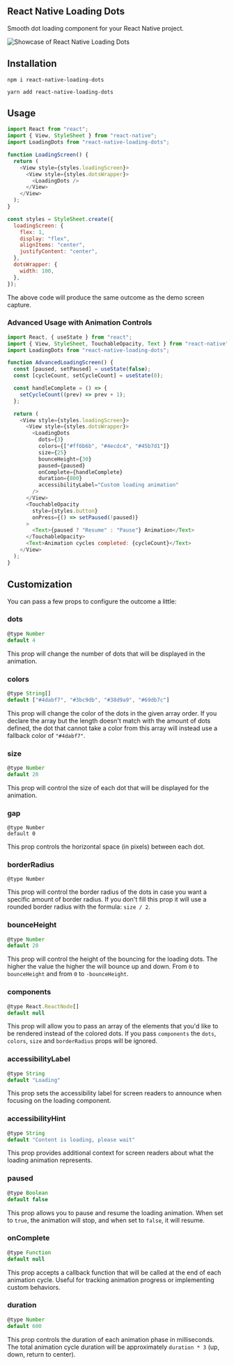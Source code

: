 ## React Native Loading Dots

Smooth dot loading component for your React Native project.

![Showcase of React Native Loading Dots](https://github.com/alexvcasillas/react-native-loading-dots/blob/master/ios-demo.gif?raw=true)

## Installation

```
npm i react-native-loading-dots
```

```
yarn add react-native-loading-dots
```

## Usage

```js
import React from "react";
import { View, StyleSheet } from "react-native";
import LoadingDots from "react-native-loading-dots";

function LoadingScreen() {
  return (
    <View style={styles.loadingScreen}>
      <View style={styles.dotsWrapper}>
        <LoadingDots />
      </View>
    </View>
  );
}

const styles = StyleSheet.create({
  loadingScreen: {
    flex: 1,
    display: "flex",
    alignItems: "center",
    justifyContent: "center",
  },
  dotsWrapper: {
    width: 100,
  },
});
```

The above code will produce the same outcome as the demo screen capture.

### Advanced Usage with Animation Controls

```js
import React, { useState } from "react";
import { View, StyleSheet, TouchableOpacity, Text } from "react-native";
import LoadingDots from "react-native-loading-dots";

function AdvancedLoadingScreen() {
  const [paused, setPaused] = useState(false);
  const [cycleCount, setCycleCount] = useState(0);

  const handleComplete = () => {
    setCycleCount((prev) => prev + 1);
  };

  return (
    <View style={styles.loadingScreen}>
      <View style={styles.dotsWrapper}>
        <LoadingDots
          dots={3}
          colors={["#ff6b6b", "#4ecdc4", "#45b7d1"]}
          size={25}
          bounceHeight={30}
          paused={paused}
          onComplete={handleComplete}
          duration={800}
          accessibilityLabel="Custom loading animation"
        />
      </View>
      <TouchableOpacity
        style={styles.button}
        onPress={() => setPaused(!paused)}
      >
        <Text>{paused ? "Resume" : "Pause"} Animation</Text>
      </TouchableOpacity>
      <Text>Animation cycles completed: {cycleCount}</Text>
    </View>
  );
}
```

## Customization

You can pass a few props to configure the outcome a little:

### dots

```js
@type Number
default 4
```

This prop will change the number of dots that will be displayed in the animation.

### colors

```js
@type String[]
default ["#4dabf7", "#3bc9db", "#38d9a9", "#69db7c"]
```

This prop will change the color of the dots in the given array order. If you declare the array but the length doesn't match with the amount of dots defined, the dot that cannot take a color from this array will instead use a fallback color of `"#4dabf7"`.

### size

```js
@type Number
default 20
```

This prop will control the size of each dot that will be displayed for the animation.

### gap

```
@type Number
default 0
```

This prop controls the horizontal space (in pixels) between each dot.

### borderRadius

```
@type Number
```

This prop will control the border radius of the dots in case you want a specific amount of border radius. If you don't fill this prop it will use a rounded border radius with the formula: `size / 2`.

### bounceHeight

```js
@type Number
default 20
```

This prop will control the height of the bouncing for the loading dots. The higher the value the higher the will bounce up and down. From `0` to `bounceHeight` and from `0` to `-bounceHeight`.

### components

```js
@type React.ReactNode[]
default null
```

This prop will allow you to pass an array of the elements that you'd like to be rendered instead of the colored dots. If you pass `components` the `dots`, `colors`, `size` and `borderRadius` props will be ignored.

### accessibilityLabel

```js
@type String
default "Loading"
```

This prop sets the accessibility label for screen readers to announce when focusing on the loading component.

### accessibilityHint

```js
@type String
default "Content is loading, please wait"
```

This prop provides additional context for screen readers about what the loading animation represents.

### paused

```js
@type Boolean
default false
```

This prop allows you to pause and resume the loading animation. When set to `true`, the animation will stop, and when set to `false`, it will resume.

### onComplete

```js
@type Function
default null
```

This prop accepts a callback function that will be called at the end of each animation cycle. Useful for tracking animation progress or implementing custom behaviors.

### duration

```js
@type Number
default 600
```

This prop controls the duration of each animation phase in milliseconds. The total animation cycle duration will be approximately `duration * 3` (up, down, return to center).

